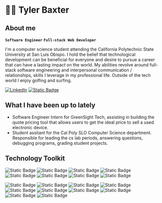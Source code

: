 # 🏌️‍♂️ Tyler Baxter

## About me

**`Software Engineer`** **`Full-stack Web Developer`**

I'm a computer science student attending the California Polytechnic State University at San Luis Obispo. I hold the belief that technological development can be beneficial for everyone and desire to pursue a career that can have a lasting impact on the world. My abilities revolve around full-stack software engineering and interpersonal communication / relationships, skills I leverage in my professional life. Outside of the tech world I enjoy golfing and surfing.

[![LinkedIn](https://img.shields.io/badge/LinkedIn-%230077B5.svg?style=for-the-badge&logo=linkedin&logoColor=white)](https://www.linkedin.com/in/tylerbaxter/) 
[![Static Badge](https://img.shields.io/badge/Portfolio-%23ff0000?style=for-the-badge&logo=internetcomputer&logoColor=white&link=https%3A%2F%2Fbaxtertyler.github.io%2F)](https://baxtertyler.github.io/)


## What I have been up to lately
- Software Engineer Intern for GreenSight Tech, assisting in building the quote pricing tool that allows users to get the ideal price to sell a used electronic device.
- Student assitant for the Cal Poly SLO Computer Science department. Responsible for leading the cs lab periods, answering questions, debugging programs, grading student projects.

## Technology Toolkit

![Static Badge](https://img.shields.io/badge/Python-blue?style=for-the-badge&logo=python&logoColor=white)
![Static Badge](https://img.shields.io/badge/Java-red?style=for-the-badge&logo=Oracle&logoColor=white)
![Static Badge](https://img.shields.io/badge/C%2FC%2B%2B-darkblue?style=for-the-badge&logo=C&logoColor=white)
![Static Badge](https://img.shields.io/badge/JavaScript-yellow?style=for-the-badge&logo=javascript&logoColor=white)
![Static Badge](https://img.shields.io/badge/typescript-blue?style=for-the-badge&logo=typescript&logoColor=white)
![Static Badge](https://img.shields.io/badge/React-lightblue?style=for-the-badge&logo=react&logoColor=white)
![Static Badge](https://img.shields.io/badge/SQL-%2381e6c4?style=for-the-badge&logo=mysql&logoColor=white)
![Static Badge](https://img.shields.io/badge/Racket-purple?style=for-the-badge&logo=racket&logoColor=white)

![Static Badge](https://img.shields.io/badge/Node%20JS-lightgreen?style=for-the-badge&logo=nodedotjs&logoColor=white)
![Static Badge](https://img.shields.io/badge/next%20js-red?style=for-the-badge&logo=next.js&logoColor=white&color=black)
![Static Badge](https://img.shields.io/badge/Express%20JS-darkgreen?style=for-the-badge&logo=express&logoColor=white)
![Static Badge](https://img.shields.io/badge/Mongo%20DB-green?style=for-the-badge&logo=mongodb&logoColor=white)
![Static Badge](https://img.shields.io/badge/cloudflare-red?style=for-the-badge&logo=cloudflare&logoColor=white&color=black)
![Static Badge](https://img.shields.io/badge/Linux-darkblue?style=for-the-badge&logo=linux&logoColor=white)
![Static Badge](https://img.shields.io/badge/pandas-pink?style=for-the-badge&logo=pandas&logoColor=white)
![Static Badge](https://img.shields.io/badge/numpy-turquois?style=for-the-badge&logo=numpy&logoColor=white)
![Static Badge](https://img.shields.io/badge/scikitlearn-gold?style=for-the-badge&logo=scikitlearn&logoColor=white)
![Static Badge](https://img.shields.io/badge/git-orange?style=for-the-badge&logo=git&logoColor=white)







